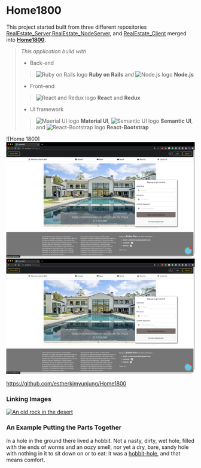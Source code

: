 # Home1800

  This project started built from three different repositories [RealEstate_Server](https://github.com/estherkimyunjung/RealEstate_Server),[RealEstate_NodeServer](https://github.com/estherkimyunjung/RealEstate_NodeServer), and [RealEstate_Client](https://github.com/estherkimyunjung/RealEstate_Client) merged into **[Home1800](https://github.com/estherkimyunjung/Home1800)**.


> *This application build with*
> - Back-end
>> <img src="https://banner2.cleanpng.com/20190208/fyw/kisspng-professional-ruby-on-rails-web-application-softwar-5c5d1f21e14dd9.7249844815496066899229.jpg" alt="Ruby on Rails logo" width="45"/> **Ruby on Rails** and
>> <img src="https://cdn4.iconfinder.com/data/icons/logos-3/456/nodejs-new-pantone-black-512.png" alt="Node.js logo" width="45"/> **Node.js**
> - Front-end
>> <img src="https://www.vhv.rs/dpng/d/524-5247360_react-redux-react-redux-next-js-hd-png.png" alt="React and Redux logo" width="75"/> **React** and
>> **Redux**
> - UI framework
>> <img src="https://material-ui.com/static/logo.png" alt="Maerial UI logo" width="30"/> **Material UI**, <img src="https://react.semantic-ui.com/logo.png" alt="Semantic UI logo" width="30"/> **Semantic UI**, and <img src="https://www.rickybruner.com/img/resumelogos/reactstrap.png" alt="React-Bootstrap logo" width="30"/> **React-Bootstrap**
  
  ![Home 1800]<img src="https://github.com/estherkimyunjung/Home1800/blob/master/Home%201800.png" alt="Home 1800 Homepage" width="630"/>
  ![Home 1800](https://github.com/estherkimyunjung/Home1800/blob/master/Home%201800.png)


  <https://github.com/estherkimyunjung/Home1800>

  ### Linking Images ###
  [![An old rock in the desert](/assets/images/shiprock.jpg "Shiprock, New Mexico by Beau Rogers")](https://www.flickr.com/photos/beaurogers/31833779864/in/photolist-Qv3rFw-34mt9F-a9Cmfy-5Ha3Zi-9msKdv-o3hgjr-hWpUte-4WMsJ1-KUQ8N-deshUb-vssBD-6CQci6-8AFCiD-zsJWT-nNfsgB-dPDwZJ-bn9JGn-5HtSXY-6CUhAL-a4UTXB-ugPum-KUPSo-fBLNm-6CUmpy-4WMsc9-8a7D3T-83KJev-6CQ2bK-nNusHJ-a78rQH-nw3NvT-7aq2qf-8wwBso-3nNceh-ugSKP-4mh4kh-bbeeqH-a7biME-q3PtTf-brFpgb-cg38zw-bXMZc-nJPELD-f58Lmo-bXMYG-bz8AAi-bxNtNT-bXMYi-bXMY6-bXMYv)

  ### An Example Putting the Parts Together ###
In a hole in the ground there lived a hobbit. Not a nasty, dirty, wet hole, filled with the ends
of worms and an oozy smell, nor yet a dry, bare, sandy hole with nothing in it to sit down on or to
eat: it was a [hobbit-hole][1], and that means comfort.

[1]: <https://en.wikipedia.org/wiki/Hobbit#Lifestyle> "Hobbit lifestyles"
